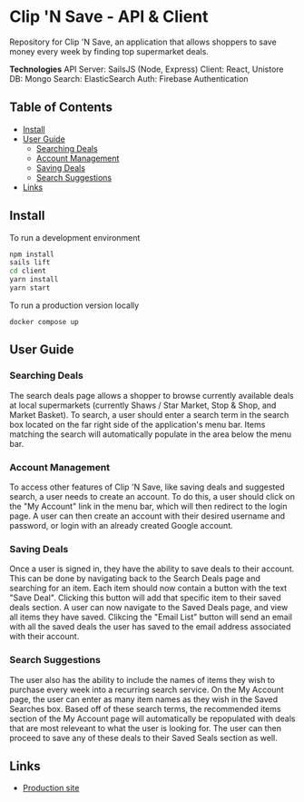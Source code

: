 # Clip 'N Save - API & Client

Repository for Clip 'N Save, an application that allows shoppers to save money every week by finding top supermarket deals.

**Technologies**
API Server: SailsJS (Node, Express)
Client: React, Unistore
DB: Mongo
Search: ElasticSearch
Auth: Firebase Authentication

## Table of Contents

- [Install](#install)
- [User Guide](#user-guide)
  * [Searching Deals](#searching-deals)
  * [Account Management](#account-management)
  * [Saving Deals](#saving-deals)
  * [Search Suggestions](#search-suggestions)
- [Links](#links)

## Install
To run a development environment

```bash
npm install
sails lift
cd client
yarn install
yarn start
```

To run a production version locally

`docker compose up`

## User Guide
### Searching Deals
The search deals page allows a shopper to browse currently available deals at local supermarkets (currently Shaws / Star Market, Stop & Shop, and Market Basket). To search, a user should enter a search term in the search box located on the far right side of the application's menu bar. Items matching the search will automatically populate in the area below the menu bar.

### Account Management
To access other features of Clip 'N Save, like saving deals and suggested search, a user needs to create an account. To do this, a user should click on the "My Account" link in the menu bar, which will then redirect to the login page. A user can then create an account with their desired username and password, or login with an already created Google account.

### Saving Deals
Once a user is signed in, they have the ability to save deals to their account. This can be done by navigating back to the Search Deals page and searching for an item. Each item should now contain a button with the text "Save Deal". Clicking this button will add that specific item to their saved deals section. A user can now navigate to the Saved Deals page, and view all items they have saved. Clikcing the "Email List" button will send an email with all the saved deals the user has saved to the email address associated with their account.

### Search Suggestions
The user also has the ability to include the names of items they wish to purchase every week into a recurring search service. On the My Account page, the user can enter as many item names as they wish in the Saved Searches box. Based off of these search terms, the recommended items section of the My Account page will automatically be repopulated with deals that are most releveant to what the user is looking for. The user can then proceed to save any of these deals to their Saved Seals section as well.

## Links

- [Production site](https://clipnsave.now.sh)
